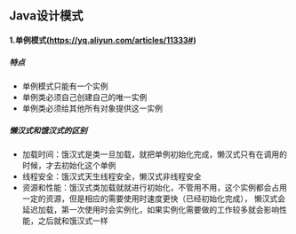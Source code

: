 ## Java设计模式
#### 1.单例模式(https://yq.aliyun.com/articles/11333#)
##### 特点
* 单例模式只能有一个实例
* 单例类必须自己创建自己的唯一实例
* 单例类必须给其他所有对象提供这一实例

##### 懒汉式和饿汉式的区别
* 加载时间：饿汉式是类一旦加载，就把单例初始化完成，懒汉式只有在调用的时候，才去初始化这个单例
* 线程安全：饿汉式天生线程安全，懒汉式非线程安全
* 资源和性能：饿汉式类加载就就进行初始化，不管用不用，这个实例都会占用一定的资源，但是相应的需要使用时速度更快（已经初始化完成），
        懒汉式会延迟加载，第一次使用时会实例化，如果实例化需要做的工作较多就会影响性能，之后就和饿汉式一样
            
